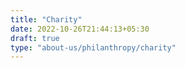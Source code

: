 ```yaml
---
title: "Charity"
date: 2022-10-26T21:44:13+05:30
draft: true
type: "about-us/philanthropy/charity"
---
```



